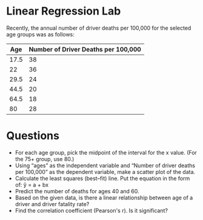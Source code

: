 # Linear Regression Lab

Recently, the annual number of driver deaths per 100,000 for the selected age groups was as follows:

| Age |	Number of Driver Deaths per 100,000 
|-----|-----
| 17.5 |	38 
|22|	36 
|29.5|	24
|44.5|	20
|64.5|	18
|80	| 28

# Questions

- For each age group, pick the midpoint of the interval for the x value. (For the 75+ group, use 80.)
- Using “ages” as the independent variable and “Number of driver deaths per 100,000” as the dependent variable, make a scatter plot of the data.
- Calculate the least squares (best–fit) line. Put the equation in the form of: ŷ = a + bx
- Predict the number of deaths for ages 40 and 60.
- Based on the given data, is there a linear relationship between age of a driver and driver fatality rate?
- Find the correlation coefficient (Pearson's r). Is it significant?